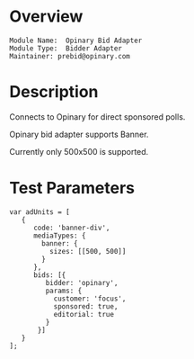 # Overview

```
Module Name:  Opinary Bid Adapter
Module Type:  Bidder Adapter
Maintainer: prebid@opinary.com
```

# Description

Connects to Opinary for direct sponsored polls.

Opinary bid adapter supports Banner.

Currently only 500x500 is supported.

# Test Parameters
```
var adUnits = [
   {
      code: 'banner-div',
      mediaTypes: {
        banner: {
          sizes: [[500, 500]]
        }
      },
      bids: [{
         bidder: 'opinary',
         params: {
           customer: 'focus',
           sponsored: true,
           editorial: true
         }
       }]
   }
];
```
